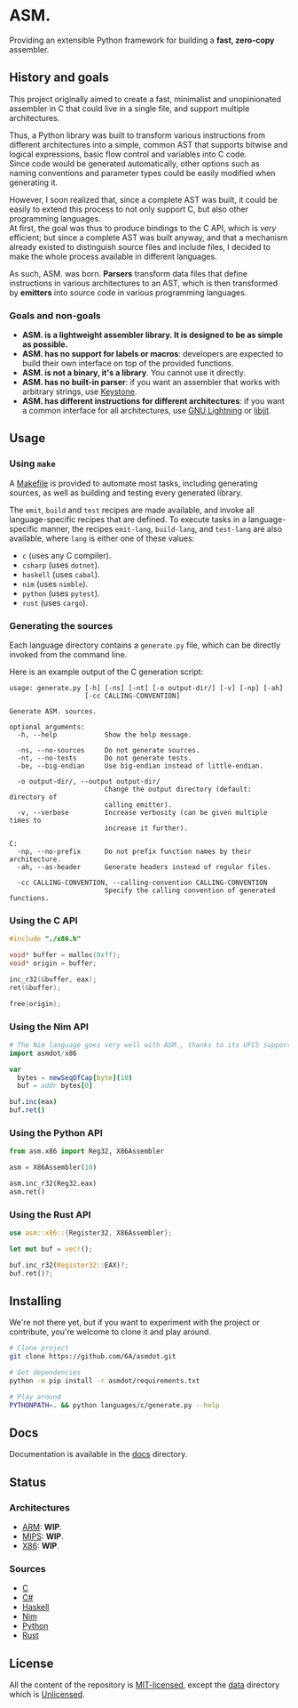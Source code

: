 ASM.
====

Providing an extensible Python framework for building a **fast, zero-copy** assembler.


## History and goals

This project originally aimed to create a fast, minimalist and unopinionated assembler in C
that could live in a single file, and support multiple architectures.

Thus, a Python library was built to transform various instructions from different architectures
into a simple, common AST that supports bitwise and logical expressions, basic flow control
and variables into C code.  
Since code would be generated automatically, other options such as naming conventions and parameter
types could be easily modified when generating it.

However, I soon realized that, since a complete AST was built, it could be easily to extend this
process to not only support C, but also other programming languages.  
At first, the goal was thus to produce bindings to the C API, which is *very* efficient; but since a
complete AST was built anyway, and that a mechanism already existed to distinguish source files and
include files, I decided to make the whole process available in different languages.

As such, ASM. was born. **Parsers** transform data files that define instructions in various architectures
to an AST, which is then transformed by **emitters** into source code in various programming languages.

### Goals and non-goals
- **ASM. is a lightweight assembler library. It is designed to be as simple as possible.**
- **ASM. has no support for labels or macros**: developers are expected to build their own
  interface on top of the provided functions.
- **ASM. is not a binary, it's a library**. You cannot use it directly.
- **ASM. has no built-in parser**: if you want an assembler that works with arbitrary strings, use
  [Keystone](https://www.keystone-engine.org).
- **ASM. has different instructions for different architectures**: if you want a common
  interface for all architectures, use [GNU Lightning](https://www.gnu.org/software/lightning)
  or [libjit](https://www.gnu.org/software/libjit).


## Usage

### Using `make`
A [Makefile](./Makefile) is provided to automate most tasks, including generating sources,
as well as building and testing every generated library.

The `emit`, `build` and `test` recipes are made available, and invoke all language-specific
recipes that are defined. To execute tasks in a language-specific manner, the recipes
`emit-lang`, `build-lang`, and `test-lang` are also available, where `lang` is either one
of these values:
- `c` (uses any C compiler).
- `csharp` (uses `dotnet`).
- `haskell` (uses `cabal`).
- `nim` (uses `nimble`).
- `python` (uses `pytest`).
- `rust` (uses `cargo`).

### Generating the sources
Each language directory contains a `generate.py` file, which can be directly invoked
from the command line.

Here is an example output of the C generation script:
```
usage: generate.py [-h] [-ns] [-nt] [-o output-dir/] [-v] [-np] [-ah]
                   [-cc CALLING-CONVENTION]

Generate ASM. sources.

optional arguments:
  -h, --help            Show the help message.

  -ns, --no-sources     Do not generate sources.
  -nt, --no-tests       Do not generate tests.
  -be, --big-endian     Use big-endian instead of little-endian.

  -o output-dir/, --output output-dir/
                        Change the output directory (default: directory of
                        calling emitter).
  -v, --verbose         Increase verbosity (can be given multiple times to
                        increase it further).

C:
  -np, --no-prefix      Do not prefix function names by their architecture.
  -ah, --as-header      Generate headers instead of regular files.

  -cc CALLING-CONVENTION, --calling-convention CALLING-CONVENTION
                        Specify the calling convention of generated functions.
```

### Using the C API
```c
#include "./x86.h"

void* buffer = malloc(0xff);
void* origin = buffer;

inc_r32(&buffer, eax);
ret(&buffer);

free(origin);
```

### Using the Nim API
```nim
# The Nim language goes very well with ASM., thanks to its UFCS support.
import asmdot/x86

var
  bytes = newSeqOfCap[byte](10)
  buf = addr bytes[0]

buf.inc(eax)
buf.ret()
```

### Using the Python API
```python
from asm.x86 import Reg32, X86Assembler

asm = X86Assembler(10)

asm.inc_r32(Reg32.eax)
asm.ret()
```

### Using the Rust API
```rust
use asm::x86::{Register32, X86Assembler};

let mut buf = vec!();

buf.inc_r32(Register32::EAX)?;
buf.ret()?;
```


## Installing
We're not there yet, but if you want to experiment with the project or contribute,
you're welcome to clone it and play around.

```bash
# Clone project
git clone https://github.com/6A/asmdot.git

# Get dependencies
python -m pip install -r asmdot/requirements.txt

# Play around
PYTHONPATH=. && python languages/c/generate.py --help
```


## Docs
Documentation is available in the [docs](./docs) directory.


## Status

### Architectures
* [ARM](./asmdot/arch/arm): **WIP**.
* [MIPS](./asmdot/arch/mips): **WIP**.
* [X86](./asmdot/arch/x86): **WIP**.

### Sources
* [C](./languages/c)
* [C#](./languages/csharp)
* [Haskell](./languages/haskell) 
* [Nim](./languages/nim)
* [Python](./languages/python)
* [Rust](./languages/rust)


## License
All the content of the repository is [MIT-licensed](./LICENSE.md), except the [data](./src/data)
directory which is [Unlicensed](http://unlicense.org).
